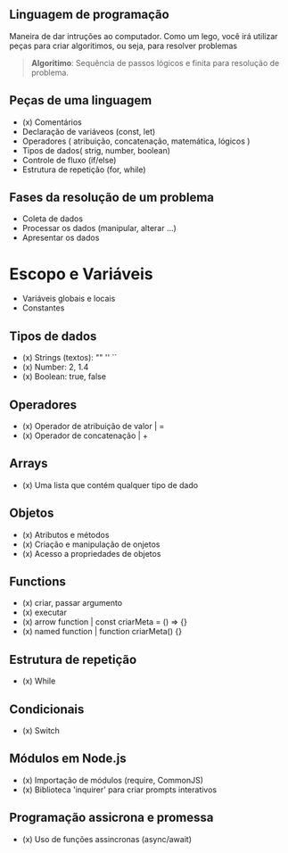 ## Linguagem de programação

Maneira de dar intruções ao computador.
Como um lego, você irá utilizar peças para criar algoritimos, ou seja, para resolver problemas

>  **Algoritimo**: Sequência de passos lógicos e finita para resolução de problema.

## Peças de uma linguagem

- (x) Comentários
- Declaração de variáveos (const, let)
- Operadores ( atribuição, concatenação, matemática, lógicos )
- Tipos de dados( strig, number, boolean)
- Controle de fluxo (if/else)
- Estrutura de repetição (for, while)

## Fases da resolução de um problema

- Coleta de dados
- Processar os dados (manipular, alterar ...)
- Apresentar os dados

# Escopo e Variáveis

- Variáveis globais e locais
- Constantes

## Tipos de dados

- (x) Strings  (textos): "" '' ``
- (x) Number: 2, 1.4
- (x) Boolean: true, false

## Operadores

- (x) Operador de atribuição de valor | =
- (x) Operador de concatenação | +

## Arrays

- (x) Uma lista que contém qualquer tipo de dado

## Objetos

- (x) Atributos e métodos
- (x) Criação e manipulação de onjetos
- (x) Acesso a propriedades de objetos

## Functions

- (x) criar, passar argumento
- (x) executar
- (x) arrow function | const criarMeta = () => {}
- (x) named function | function criarMeta() {}

## Estrutura de repetição

- (x) While

## Condicionais

- (x) Switch

## Módulos em Node.js

- (x) Importação de módulos (require, CommonJS)
- (x) Biblioteca 'inquirer' para criar prompts interativos

## Programação assicrona e promessa

- (x) Uso de funções assincronas (async/await)